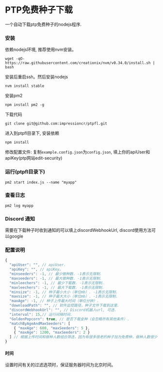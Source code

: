 # PTP免费种子下载

一个自动下载ptp免费种子的nodejs程序.

### 安装

依赖nodejs环境, 推荐使用nvm安装。

`wget -qO- https://raw.githubusercontent.com/creationix/nvm/v0.34.0/install.sh | bash`

安装后重启ssh。然后安装nodejs

`nvm install stable`

安装pm2

`npm install pm2 -g`

下载代码

`git clone git@github.com:impressioncr/ptpfl.git`

进入到ptpfl目录下, 安装依赖

`npm install`

修改配置文件: 复制`example.config.json`为`config.json`, 填上你的apiUser和apiKey(ptp网站edit-security)

### 运行(ptpfl目录下)

`pm2 start index.js --name "myapp"`

### 查看日志

`pm2 log myapp`

### Discord 通知

需要在下载种子时收到通知的可以填上discordWebhookUrl, discord使用方法可以google

### 配置说明

```javascript
{
  "apiUser": "", // apiUser.
  "apiKey": "", // apiKey。
  "minseeders": -1, // 最少做种数. -1表示无限制.
  "maxseeders": -1, // 最大做种数. -1表示无限制.
  "minleechers": -1, // 最少下载数. -1表示无限制.
  "maxleechers": -1, // 最大下载数. -1表示无限制.
  "minsize": -1, // 种子最小大小（单位mb）. -1表示无限制.
  "maxsize": -1, // 种子最大大小（单位mb）. -1表示无限制.
  "maxAge": -1, // 种子上传最大时间（单位分钟）.
  "downloadPath": "", // 软件监控路径，种子文件下载到这里.
  "discordWebhookUrl": "", // Discord机器人url, 可选.
  "interval": 15,// 运行间隔时间.
  "GoldenPopcorn": true, // 是否下载金种（会忽略所有其他条件）.
  "matchByAgeAndMaxSeeders": [
    { "maxAge": 600, "maxSeeders": 5 },
    { "maxAge": 1200, "maxSeeders": 2 }
  ] // 根据上传时间和做种人数组合筛选，因为有很多很老的种子加为免费种，做种人数很少，也有刷的价值。例子的过滤为 上传10个小时以内，做种小于5; 上传20个小时以内, 做种小于5; 可以根据自己情况调整。
}
```

#### 时间

设置时间有关的过滤选项时，保证服务器时间为北京时间。
